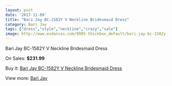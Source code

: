 ```yaml
---
layout: post
date: '2017-11-09'
title: "Bari Jay BC-1582Y V Neckline Bridesmaid Dress"
category: Bari Jay
tags: ["dress","style","neckline","crazy","sale"]
image: http://www.eudances.com/9905-thickbox_default/bari-jay-bc-1582y-v-neckline-bridesmaid-dress.jpg
---
```

Bari Jay BC-1582Y V Neckline Bridesmaid Dress

On Sales: **$231.99**
<a href="https://www.eudances.com/en/bari-jay/3257-bari-jay-bc-1582y-v-neckline-bridesmaid-dress.html"><amp-img layout="responsive" width="600" height="600" src="//www.eudances.com/9905-thickbox_default/bari-jay-bc-1582y-v-neckline-bridesmaid-dress.jpg" alt="Bari Jay BC-1582Y V Neckline Bridesmaid Dress 0" /></a>
<a href="https://www.eudances.com/en/bari-jay/3257-bari-jay-bc-1582y-v-neckline-bridesmaid-dress.html"><amp-img layout="responsive" width="600" height="600" src="//www.eudances.com/9907-thickbox_default/bari-jay-bc-1582y-v-neckline-bridesmaid-dress.jpg" alt="Bari Jay BC-1582Y V Neckline Bridesmaid Dress 1" /></a>
<a href="https://www.eudances.com/en/bari-jay/3257-bari-jay-bc-1582y-v-neckline-bridesmaid-dress.html"><amp-img layout="responsive" width="600" height="600" src="//www.eudances.com/9906-thickbox_default/bari-jay-bc-1582y-v-neckline-bridesmaid-dress.jpg" alt="Bari Jay BC-1582Y V Neckline Bridesmaid Dress 2" /></a>

Buy it: [Bari Jay BC-1582Y V Neckline Bridesmaid Dress](https://www.eudances.com/en/bari-jay/3257-bari-jay-bc-1582y-v-neckline-bridesmaid-dress.html "Bari Jay BC-1582Y V Neckline Bridesmaid Dress")

View more: [Bari Jay](https://www.eudances.com/en/56-bari-jay "Bari Jay")